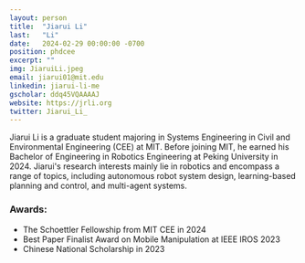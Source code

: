 ```yaml
---
layout: person
title:  "Jiarui Li"
last:   "Li"
date:   2024-02-29 00:00:00 -0700
position: phdcee
excerpt: ""
img: JiaruiLi.jpeg
email: jiarui01@mit.edu
linkedin: jiarui-li-me
gscholar: ddq45VQAAAAJ
website: https://jrli.org
twitter: Jiarui_Li_
---
```

Jiarui Li is a graduate student majoring in Systems Engineering in Civil and Environmental Engineering (CEE) at MIT. Before joining MIT, he earned his Bachelor of Engineering in Robotics Engineering at Peking University in 2024. Jiarui's research interests mainly lie in robotics and encompass a range of topics, including autonomous robot system design, learning-based planning and control, and multi-agent systems. 

### Awards:
* The Schoettler Fellowship from MIT CEE in 2024
* Best Paper Finalist Award on Mobile Manipulation at IEEE IROS 2023
* Chinese National Scholarship in 2023